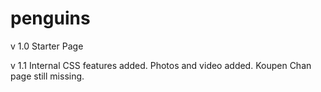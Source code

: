 # penguins
v 1.0
Starter Page

v 1.1
Internal CSS features added.
Photos and video added.
Koupen Chan page still missing.